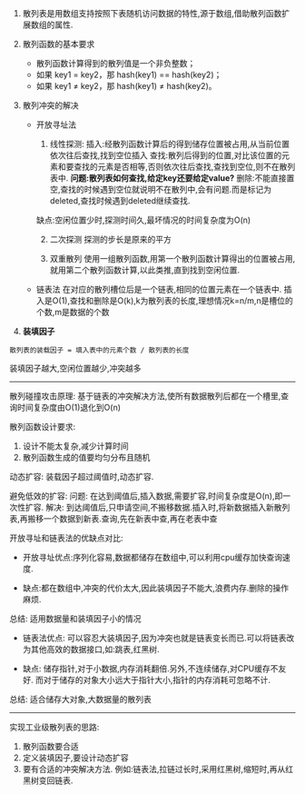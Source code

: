 1. 散列表是用数组支持按照下表随机访问数据的特性,源于数组,借助散列函数扩展数组的属性.

2. 散列函数的基本要求
    * 散列函数计算得到的散列值是一个非负整数；
    * 如果 key1 = key2，那 hash(key1) == hash(key2)；
    * 如果 key1 ≠ key2，那 hash(key1) ≠ hash(key2)。

3. 散列冲突的解决
    * 开放寻址法
        1. 线性探测:
        插入:经散列函数计算后的得到储存位置被占用,从当前位置依次往后查找,找到空位插入
        查找:散列后得到的位置,对比该位置的元素和要查找的元素是否相等,否则依次往后查找,查找到空位,则不在散列表中. **问题:散列表如何查找,给定key还要给定value?**
        删除:不能直接置空,查找的时候遇到空位就说明不在散列中,会有问题.而是标记为deleted,查找时候遇到deleted继续查找.

        缺点:空闲位置少时,探测时间久,最坏情况的时间复杂度为O(n)

        2. 二次探测 探测的步长是原来的平方

        3. 双重散列 使用一组散列函数,用第一个散列函数计算得出的位置被占用,就用第二个散列函数计算,以此类推,直到找到空闲位置.

    * 链表法
        在对应的散列槽位后是一个链表,相同的位置元素在一个链表中.
        插入是O(1),查找和删除是O(k),k为散列表的长度,理想情况k=n/m,n是槽位的个数,m是数据的个数

    
4. **装填因子**

```
散列表的装载因子 = 填入表中的元素个数 / 散列表的长度
```
装填因子越大,空闲位置越少,冲突越多

*******
散列碰撞攻击原理:
基于链表的冲突解决方法,使所有数据散列后都在一个槽里,查询时间复杂度由O(1)退化到O(n)

散列函数设计要求:
1. 设计不能太复杂,减少计算时间
2. 散列函数生成的值要均匀分布且随机

动态扩容:
装载因子超过阈值时,动态扩容.

避免低效的扩容:
问题: 在达到阈值后,插入数据,需要扩容,时间复杂度是O(n),即一次性扩容.
解决: 到达阈值后,只申请空间,不搬移数据.插入时,将新数据插入新散列表,再搬移一个数据到新表.查询,先在新表中查,再在老表中查

开放寻址和链表法的优缺点对比:

* 开放寻址优点:序列化容易,数据都储存在数组中,可以利用cpu缓存加快查询速度.

* 缺点:都在数组中,冲突的代价太大,因此装填因子不能大,浪费内存.删除的操作麻烦.

总结: 适用数据量和装填因子小的情况

* 链表法优点: 可以容忍大装填因子,因为冲突也就是链表变长而已.可以将链表改为其他高效的数据接口,如:跳表,红黑树.

* 缺点: 储存指针,对于小数据,内存消耗翻倍.另外,不连续储存,对CPU缓存不友好. 而对于储存的对象大小远大于指针大小,指针的内存消耗可忽略不计.

总结: 适合储存大对象,大数据量的散列表


****
实现工业级散列表的思路:
1. 散列函数要合适
2. 定义装填因子,要设计动态扩容
3. 要有合适的冲突解决方法. 例如:链表法,拉链过长时,采用红黑树,缩短时,再从红黑树变回链表.



